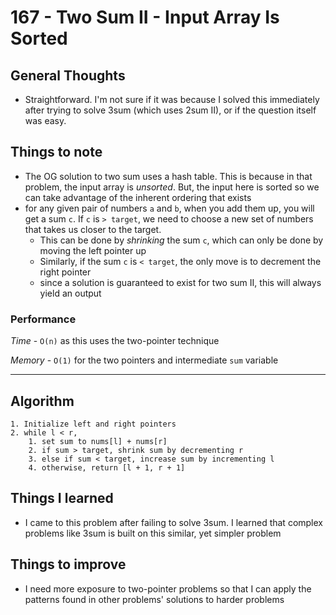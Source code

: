 # 167 - Two Sum II - Input Array Is Sorted

## General Thoughts
- Straightforward. I'm not sure if it was because I solved this immediately after trying to solve 3sum (which uses 2sum II), or if the question itself was easy.

## Things to note
- The OG solution to two sum uses a hash table. This is because in that problem, the input array is *unsorted*. But, the input here is sorted so we can take advantage of the inherent ordering that exists
- for any given pair of numbers `a` and `b`, when you add them up, you will get a sum `c`. If `c` is `> target`, we need to choose a new set of numbers that takes us closer to the target.
    - This can be done by *shrinking* the sum `c`, which can only be done by moving the left pointer up
    - Similarly, if the sum `c` is `< target`, the only move is to decrement the right pointer
    - since a solution is guaranteed to exist for two sum II, this will always yield an output

### Performance

*Time* - `O(n)` as this uses the two-pointer technique

*Memory* - `O(1)` for the two pointers and intermediate `sum` variable

---

## Algorithm
```
1. Initialize left and right pointers
2. while l < r,
    1. set sum to nums[l] + nums[r]
    2. if sum > target, shrink sum by decrementing r
    3. else if sum < target, increase sum by incrementing l
    4. otherwise, return [l + 1, r + 1]
```
## Things I learned
- I came to this problem after failing to solve 3sum. I learned that complex problems like 3sum is built on this similar, yet simpler problem

## Things to improve
- I need more exposure to two-pointer problems so that I can apply the patterns found in other problems' solutions to harder problems